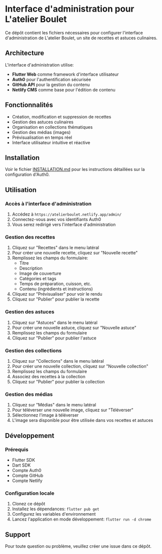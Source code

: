 # Interface d'administration pour L'atelier Boulet

Ce dépôt contient les fichiers nécessaires pour configurer l'interface d'administration de L'atelier Boulet, un site de recettes et astuces culinaires.

## Architecture

L'interface d'administration utilise:

- **Flutter Web** comme framework d'interface utilisateur
- **Auth0** pour l'authentification sécurisée
- **GitHub API** pour la gestion du contenu
- **Netlify CMS** comme base pour l'édition de contenu

## Fonctionnalités

- Création, modification et suppression de recettes
- Gestion des astuces culinaires
- Organisation en collections thématiques
- Gestion des médias (images)
- Prévisualisation en temps réel
- Interface utilisateur intuitive et réactive

## Installation

Voir le fichier [INSTALLATION.md](./INSTALLATION.md) pour les instructions détaillées sur la configuration d'Auth0.

## Utilisation

### Accès à l'interface d'administration

1. Accédez à `https://atelierboulet.netlify.app/admin/`
2. Connectez-vous avec vos identifiants Auth0
3. Vous serez redirigé vers l'interface d'administration

### Gestion des recettes

1. Cliquez sur "Recettes" dans le menu latéral
2. Pour créer une nouvelle recette, cliquez sur "Nouvelle recette"
3. Remplissez les champs du formulaire:
   - Titre
   - Description
   - Image de couverture
   - Catégories et tags
   - Temps de préparation, cuisson, etc.
   - Contenu (ingrédients et instructions)
4. Cliquez sur "Prévisualiser" pour voir le rendu
5. Cliquez sur "Publier" pour publier la recette

### Gestion des astuces

1. Cliquez sur "Astuces" dans le menu latéral
2. Pour créer une nouvelle astuce, cliquez sur "Nouvelle astuce"
3. Remplissez les champs du formulaire
4. Cliquez sur "Publier" pour publier l'astuce

### Gestion des collections

1. Cliquez sur "Collections" dans le menu latéral
2. Pour créer une nouvelle collection, cliquez sur "Nouvelle collection"
3. Remplissez les champs du formulaire
4. Associez des recettes à la collection
5. Cliquez sur "Publier" pour publier la collection

### Gestion des médias

1. Cliquez sur "Médias" dans le menu latéral
2. Pour téléverser une nouvelle image, cliquez sur "Téléverser"
3. Sélectionnez l'image à téléverser
4. L'image sera disponible pour être utilisée dans vos recettes et astuces

## Développement

### Prérequis

- Flutter SDK
- Dart SDK
- Compte Auth0
- Compte GitHub
- Compte Netlify

### Configuration locale

1. Clonez ce dépôt
2. Installez les dépendances: `flutter pub get`
3. Configurez les variables d'environnement
4. Lancez l'application en mode développement: `flutter run -d chrome`

## Support

Pour toute question ou problème, veuillez créer une issue dans ce dépôt.
